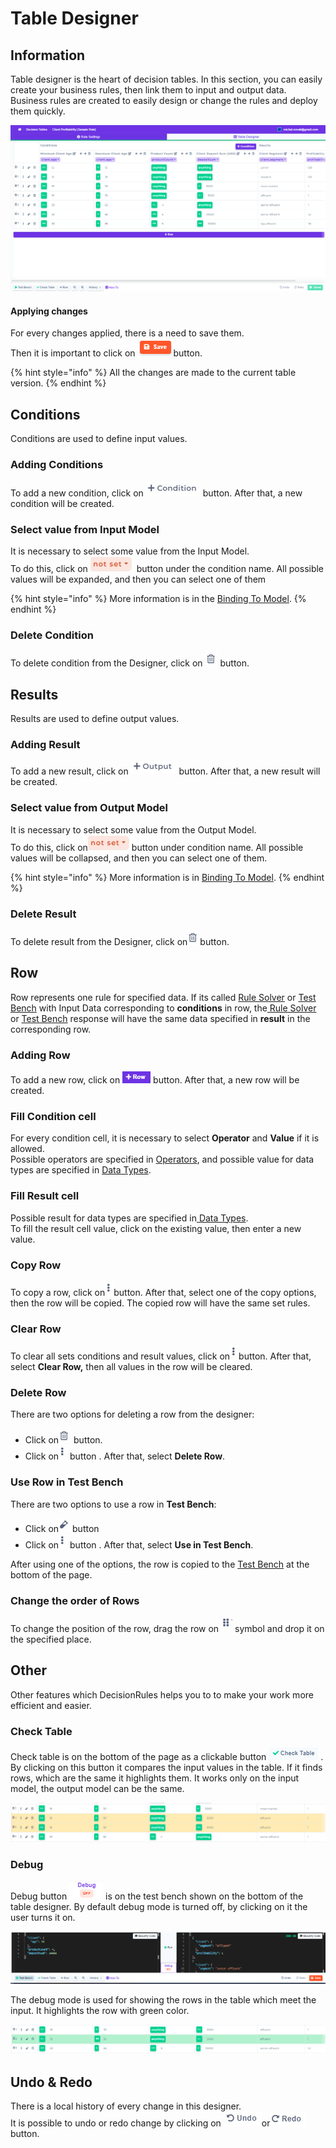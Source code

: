 # Table Designer

## Information

Table designer is the heart of decision tables. In this section, you can easily create your business rules, then link them to input and output data. Business rules are created to easily design or change the rules and deploy them quickly.

![](../.gitbook/assets/image%20%28102%29.png)

#### Applying changes

For every changes applied, there is a need to save them.  
Then it is important to click on ![](../.gitbook/assets/save.png)button.

{% hint style="info" %}
All the changes are made to the current table version.
{% endhint %}

## Conditions

Conditions are used to define input values.

### Adding Conditions

To add a new condition, click on ![](../.gitbook/assets/screenshoteasy-23-.png) button. After that, a new condition will be created.

### Select value from Input Model

It is necessary to select some value from the Input Model.  
To do this, click on ![](../.gitbook/assets/screenshoteasy-24-.png) button under the condition name. All possible values will be expanded, and then you can select one of them 

{% hint style="info" %}
More information is in the [Binding To Model](binding-to-model.md).
{% endhint %}

### Delete Condition

To delete condition from the Designer, click on ![](../.gitbook/assets/screenshoteasy-28-.png) button.

## Results

Results are used to define output values.

### Adding Result

To add a new result, click on ![](../.gitbook/assets/screenshoteasy-25-.png) button. After that, a new result will be created.

### Select value from Output Model

It is necessary to select some value from the Output Model.  
To do this, click on![](../.gitbook/assets/screenshoteasy-24-.png)button under condition name. All possible values will be collapsed, and then you can select one of them. 

{% hint style="info" %}
More information is in [Binding To Model](binding-to-model.md).
{% endhint %}

### Delete Result

To delete result from the Designer, click on![](../.gitbook/assets/screenshoteasy-28-.png)button.

## Row

Row represents one rule for specified data. If its called [Rule Solver](../api/rest-api.md) or [Test Bench](../test-bench/test-bench.md) with Input Data corresponding to **conditions** in row, the[ Rule Solver](../api/rest-api.md) or [Test Bench](../test-bench/test-bench.md) response will have the same data specified in **result** in the corresponding row.

### Adding Row

To add a new row, click on ![](../.gitbook/assets/row.png) button. After that, a new row will be created.

### Fill Condition cell

For every condition cell, it is necessary to select **Operator** and **Value** if it is allowed.   
Possible operators are specified in [Operators](operators/), and possible value for data types are specified in [Data Types](data-types.md).

### Fill Result cell

Possible result for data types are specified in[ Data Types](data-types.md).  
To fill the result cell value, click on the existing value, then enter a new value.

### Copy Row

To copy a row, click on![](../.gitbook/assets/screenshoteasy-27-.png)button. After that, select one of the copy options, then the row will be copied. The copied row will have the same set rules.

### Clear Row

To clear all sets conditions and result values, click on![](../.gitbook/assets/screenshoteasy-27-.png)button. After that, select **Clear Row,** then all values in the row will be cleared.

### Delete Row

There are two options for deleting a row from the designer:

* Click on![](../.gitbook/assets/screenshoteasy-28-.png) button.
* Click on![](../.gitbook/assets/screenshoteasy-27-.png) button . After that, select **Delete Row**.

### Use Row in Test Bench

There are two options to use a row in **Test Bench**:

* Click on![](../.gitbook/assets/screenshoteasy-29-.png) button  
* Click on![](../.gitbook/assets/screenshoteasy-27-.png) button . After that, select **Use in Test Bench**.

After using one of the options, the row is copied to the [Test Bench](../test-bench/test-bench.md) at the bottom of the page.

### Change the order of Rows

To change the position of the row, drag the row on ![](../.gitbook/assets/screenshoteasy-30-.png) symbol and drop it on the specified place.

## Other

Other features which DecisionRules helps you to to make your work more efficient and easier.

### Check Table

Check table is on the bottom of the page as a clickable button ![](../.gitbook/assets/check-table.png) . By clicking on this button it compares the input values in the table. If it finds rows, which are the same it highlights them. It works only on the input model, the output model can be the same.

![](../.gitbook/assets/image%20%28122%29.png)

### Debug

Debug button ![](../.gitbook/assets/debug.png) is on the test bench shown on the bottom of the table designer. By default debug mode is turned off, by clicking on it the user turns it on. 

![](../.gitbook/assets/image%20%28126%29.png)

The debug mode is used for showing the rows in the table which meet the input. It highlights the row with green color.

![](../.gitbook/assets/image%20%28108%29.png)

## Undo & Redo

There is a local history of every change in this designer.  
It is possible to undo or redo change by clicking on ![](../.gitbook/assets/screenshoteasy-20-.png)or![](../.gitbook/assets/screenshoteasy-21-.png)button.  

